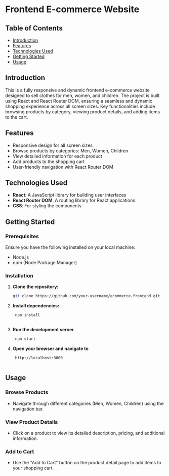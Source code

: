 # Frontend E-commerce Website

## Table of Contents
- [Introduction](#introduction)
- [Features](#features)
- [Technologies Used](#technologies-used)
- [Getting Started](#getting-started)
- [Usage](#usage)

## Introduction
This is a fully responsive and dynamic frontend e-commerce website designed to sell clothes for men, women, and children. The project is built using React and React Router DOM, ensuring a seamless and dynamic shopping experience across all screen sizes. Key functionalities include browsing products by category, viewing product details, and adding items to the cart.

## Features
- Responsive design for all screen sizes
- Browse products by categories: Men, Women, Children
- View detailed information for each product
- Add products to the shopping cart
- User-friendly navigation with React Router DOM

## Technologies Used
- **React**: A JavaScript library for building user interfaces
- **React Router DOM**: A routing library for React applications
- **CSS**: For styling the components

## Getting Started

### Prerequisites
Ensure you have the following installed on your local machine:
- Node.js
- npm (Node Package Manager)

### Installation
1. **Clone the repository:**
   ```bash
   git clone https://github.com/your-username/ecommerce-frontend.git

2. **Install dependencies:**
   ```bash
    npm install
    
3. **Run the development server**
   ```bash
    npm start
   
4. **Open your browser and navigate to**
   ```arduino
    http://localhost:3000

   
## Usage

### Browse Products
- Navigate through different categories (Men, Women, Children) using the navigation bar.

### View Product Details
- Click on a product to view its detailed description, pricing, and additional information.

### Add to Cart
- Use the "Add to Cart" button on the product detail page to add items to your shopping cart.


   
